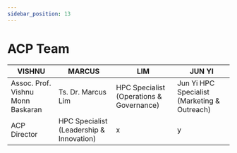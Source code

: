```yaml
---
sidebar_position: 13
---
```


# ACP Team

<!-- | ![](./images/acp-vishnu.jpg) | ![](./images/acp-marcus.jpg) | ![](./images/acp-lim.jpg) | ![](./images/acp-junyi.jpg) | -->
| VISHNU | MARCUS | LIM | JUN YI |
|-----------------------------|-----------------------------|--------------------------|--------------------------|
| Assoc. Prof. Vishnu Monn Baskaran  | Ts. Dr. Marcus Lim  | HPC Specialist (Operations & Governance) | Jun Yi HPC Specialist (Marketing & Outreach) |
| ACP Director | HPC Specialist (Leadership & Innovation) | x | y |
